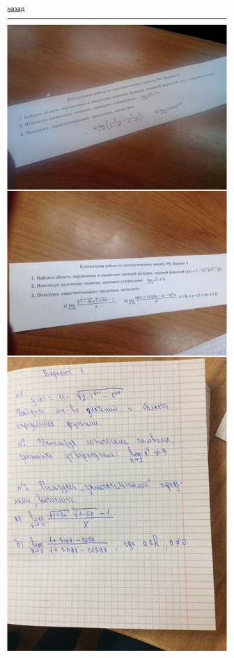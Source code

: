 [назад](../../../isit/isit-1-1.md#Математический-анализ)
***
![матанализ практика вариант номер 1](../../../images/mathan/practice/att2/math-isit-pr2/pr1.jpg)
![матанализ практика вариант номер 2](../../../images/mathan/practice/att2/math-isit-pr2/pr2.jpg)
![матанализ практика вариант номер 3](../../../images/mathan/practice/att2/math-isit-pr2/pr3.jpg)